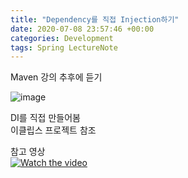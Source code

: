 ```yaml
---
title: "Dependency를 직접 Injection하기"
date: 2020-07-08 23:57:46 +00:00
categories: Development
tags: Spring LectureNote
---
```


Maven 강의 추후에 듣기


![image](https://user-images.githubusercontent.com/24868649/87056554-c3639400-c240-11ea-91f9-959e43b4367b.png)


DI를 직접 만들어봄  
이클립스 프로젝트 참조


참고 영상  
[![Watch the video](https://img.youtube.com/vi/gtqctgfywn4/hqdefault.jpg)](https://youtu.be/gtqctgfywn4)
